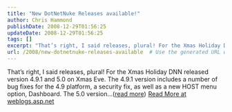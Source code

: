 ```yaml
---
title: "New DotNetNuke Releases available!"
author: Chris Hammond
publishDate: 2008-12-29T01:56:25
updateDate: 2008-12-29T01:56:25
tags: []
excerpt: "That’s right, I said releases, plural! For the Xmas Holiday DNN released version 4.9.1 and 5.0 on Xmas Eve. The 4.9.1 version includes a number of bug fixes for the 4.9 platform, a security fix, as well as a new HOST menu option, Dashboard. The 5.0 version...(read more)"
url: /2008/new-dotnetnuke-releases-available  # Use the generated URL with year
---
```

That’s right, I said releases, plural! For the Xmas Holiday DNN released version 4.9.1 and 5.0 on Xmas Eve. The 4.9.1 version includes a number of bug fixes for the 4.9 platform, a security fix, as well as a new HOST menu option, Dashboard. The 5.0 version...(<a href="https://weblogs.asp.net/christoc/archive/2008/12/28/new-dotnetnuke-releases-available.aspx">read more</a>)<img src="https://weblogs.asp.net/aggbug.aspx?PostID=6808572" width="1" height="1"> <a href="https://weblogs.asp.net/christoc/archive/2008/12/28/new-dotnetnuke-releases-available.aspx">Read More at weblogs.asp.net</a>
